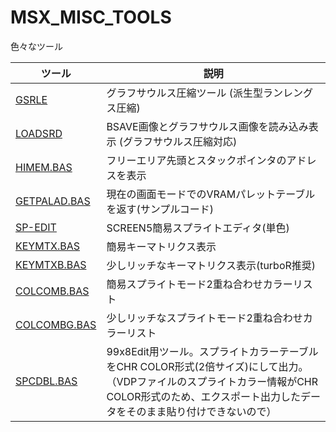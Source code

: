 # MSX_MISC_TOOLS

色々なツール

|ツール|説明|
|---|---|
| [GSRLE       ](GSRLE       ) | グラフサウルス圧縮ツール (派生型ランレングス圧縮) 
| [LOADSRD     ](LOADSRD     ) | BSAVE画像とグラフサウルス画像を読み込み表示 (グラフサウルス圧縮対応) 
| [HIMEM.BAS   ](HIMEM.BAS   ) | フリーエリア先頭とスタックポインタのアドレスを表示
| [GETPALAD.BAS](GETPALAD.BAS)|現在の画面モードでのVRAMパレットテーブルを返す(サンプルコード)
| [SP-EDIT     ](SP-EDIT     )|SCREEN5簡易スプライトエディタ(単色)
| [KEYMTX.BAS  ](KEYMTX.BAS  )|簡易キーマトリクス表示
| [KEYMTXB.BAS ](KEYMTXB.BAS )|少しリッチなキーマトリクス表示(turboR推奨)
| [COLCOMB.BAS ](COLCOMB.BAS )|簡易スプライトモード2重ね合わせカラーリスト
| [COLCOMBG.BAS](COLCOMBG.BAS)|少しリッチなスプライトモード2重ね合わせカラーリスト
| [SPCDBL.BAS  ](SPCDBL.BAS  )|99x8Edit用ツール。スプライトカラーテーブルをCHR COLOR形式(2倍サイズ)にして出力。<BR>（VDPファイルのスプライトカラー情報がCHR COLOR形式のため、エクスポート出力したデータをそのまま貼り付けできないので）
